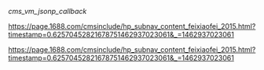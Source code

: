 _cms_vm_jsonp_callback_

https://page.1688.com/cmsinclude/hp_subnav_content_feixiaofei_2015.html?timestamp=0.62570452821678751462937023061&_=1462937023061

https://page.1688.com/cmsinclude/hp_subnav_content_feixiaofei_2015.html?timestamp=0.62570452821678751462937023061&_=1462937023061
